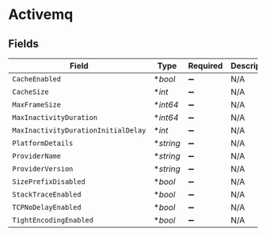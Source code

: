# Activemq


## Fields

| Field                               | Type                                | Required                            | Description                         |
| ----------------------------------- | ----------------------------------- | ----------------------------------- | ----------------------------------- |
| `CacheEnabled`                      | **bool*                             | :heavy_minus_sign:                  | N/A                                 |
| `CacheSize`                         | **int*                              | :heavy_minus_sign:                  | N/A                                 |
| `MaxFrameSize`                      | **int64*                            | :heavy_minus_sign:                  | N/A                                 |
| `MaxInactivityDuration`             | **int64*                            | :heavy_minus_sign:                  | N/A                                 |
| `MaxInactivityDurationInitialDelay` | **int*                              | :heavy_minus_sign:                  | N/A                                 |
| `PlatformDetails`                   | **string*                           | :heavy_minus_sign:                  | N/A                                 |
| `ProviderName`                      | **string*                           | :heavy_minus_sign:                  | N/A                                 |
| `ProviderVersion`                   | **string*                           | :heavy_minus_sign:                  | N/A                                 |
| `SizePrefixDisabled`                | **bool*                             | :heavy_minus_sign:                  | N/A                                 |
| `StackTraceEnabled`                 | **bool*                             | :heavy_minus_sign:                  | N/A                                 |
| `TCPNoDelayEnabled`                 | **bool*                             | :heavy_minus_sign:                  | N/A                                 |
| `TightEncodingEnabled`              | **bool*                             | :heavy_minus_sign:                  | N/A                                 |